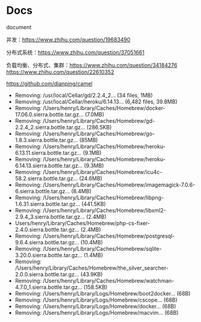 # Docs

document

并发：<https://www.zhihu.com/question/19683490>

分布式系统：<https://www.zhihu.com/question/37051661>

负载均衡、分布式、集群：<https://www.zhihu.com/question/34184276> <https://www.zhihu.com/question/22610352>

<https://github.com/dianping/camel>

- Removing: /usr/local/Cellar/gd/2.2.4_2... (34 files, 1MB)
- Removing: /usr/local/Cellar/heroku/6.14.13... (6,482 files, 39.8MB)
- Removing: /Users/henry/Library/Caches/Homebrew/docker-17.06.0.sierra.bottle.tar.gz... (7.0MB)
- Removing: /Users/henry/Library/Caches/Homebrew/gd-2.2.4_2.sierra.bottle.tar.gz... (286.5KB)
- Removing: /Users/henry/Library/Caches/Homebrew/go-1.8.3.sierra.bottle.tar.gz... (85MB)
- Removing: /Users/henry/Library/Caches/Homebrew/heroku-6.13.11.sierra.bottle.tar.gz... (9.1MB)
- Removing: /Users/henry/Library/Caches/Homebrew/heroku-6.14.13.sierra.bottle.tar.gz... (9.3MB)
- Removing: /Users/henry/Library/Caches/Homebrew/icu4c-58.2.sierra.bottle.tar.gz... (24.6MB)
- Removing: /Users/henry/Library/Caches/Homebrew/imagemagick-7.0.6-6.sierra.bottle.tar.gz... (8.4MB)
- Removing: /Users/henry/Library/Caches/Homebrew/libpng-1.6.31.sierra.bottle.tar.gz... (441.5KB)
- Removing: /Users/henry/Library/Caches/Homebrew/libxml2-2.9.4_3.sierra.bottle.tar.gz... (2.4MB)
- Users/henry/Library/Caches/Homebrew/php-cs-fixer-2.4.0.sierra.bottle.tar.gz... (2.4MB)
- Removing: /Users/henry/Library/Caches/Homebrew/postgresql-9.6.4.sierra.bottle.tar.gz... (10.4MB)
- Removing: /Users/henry/Library/Caches/Homebrew/sqlite-3.20.0.sierra.bottle.tar.gz... (1.4MB)
- Removing: /Users/henry/Library/Caches/Homebrew/the_silver_searcher-2.0.0.sierra.bottle.tar.gz... (43.9KB)
- Removing: /Users/henry/Library/Caches/Homebrew/watchman-4.7.0_1.sierra.bottle.tar.gz... (158.5KB)
- Removing: /Users/henry/Library/Logs/Homebrew/boot2docker... (68B)
- Removing: /Users/henry/Library/Logs/Homebrew/cscope... (68B)
- Removing: /Users/henry/Library/Logs/Homebrew/docker... (68B)
- Removing: /Users/henry/Library/Logs/Homebrew/macvim... (68B)
